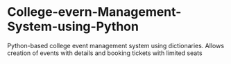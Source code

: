 # College-evern-Management-System-using-Python
Python-based college event management system using dictionaries. Allows creation of events with details and booking tickets with limited seats
